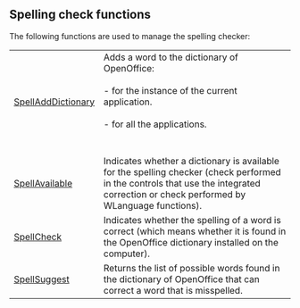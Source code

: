 


## Spelling check functions
			



<a name="NOTE1"></a>
<a name="NOTE1_1"></a>
The following functions are used to manage the spelling checker:



|   |   |
| --- | --- |
| [SpellAddDictionary](../WDLang1/1000018921.md) | Adds a word to the dictionary of OpenOffice: <br><br>- for the instance of the current application. <br><br>- for all the applications.<br><br><br> |
| [SpellAvailable](../WDLang1/1000019019.md) | Indicates whether a dictionary is available for the spelling checker (check performed in the controls that use the integrated correction or check performed by WLanguage functions). |
| [SpellCheck](../WDLang1/1000018923.md) | Indicates whether the spelling of a word is correct (which means whether it is found in the OpenOffice dictionary installed on the computer). |
| [SpellSuggest](../WDLang1/1000018920.md) | Returns the list of possible words found in the dictionary of OpenOffice that can correct a word that is misspelled. |






